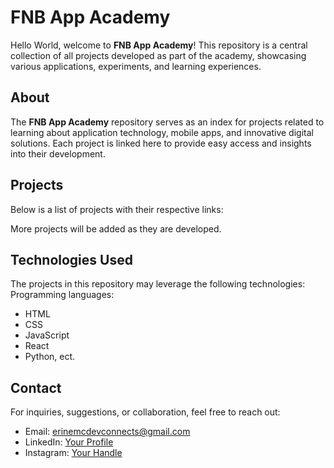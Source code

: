 # FNB App Academy

Hello World, welcome to **FNB App Academy**! This repository is a central collection of all projects developed as part of the academy, showcasing various applications, experiments, and learning experiences.

## About
The **FNB App Academy** repository serves as an index for projects related to learning about application technology, mobile apps, and innovative digital solutions. Each project is linked here to provide easy access and insights into their development.

## Projects
Below is a list of projects with their respective links:



 More projects will be added as they are developed.

## Technologies Used
The projects in this repository may leverage the following technologies:
Programming languages:
- HTML
- CSS
- JavaScript
- React
- Python, ect.


## Contact
For inquiries, suggestions, or collaboration, feel free to reach out:
- Email: erinemcdevconnects@gmail.com
- LinkedIn: [Your Profile](https://linkedin.com/in/erin-emcdev)
- Instagram: [Your Handle](https://twitter.com/emcdev)
